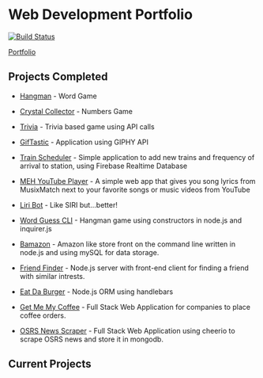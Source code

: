 # Web Development Portfolio

[![Build Status](https://travis-ci.com/DefiledSpec/express-portfolio.svg?branch=master)](https://travis-ci.com/DefiledSpec/express-portfolio)

[Portfolio](https://defiledspec.herokuapp.com/)

## Projects Completed

* [Hangman](http://defiledspec.github.io/Word-Game-Hangman) - Word Game

* [Crystal Collector](https://defiledspec.github.io/Crystal-Collector) - Numbers Game

* [Trivia](https://defiledspec.github.io/Trivia-Game) - Trivia based game using API calls

* [GifTastic](https://defiledspec.github.io/GifTastic) - Application using GIPHY API

* [Train Scheduler](https://defiledspec.github.io/Train-Scheduler) - Simple application to add new trains and frequency of arrival to station, using Firebase Realtime Database

* [MEH YouTube Player](https://gustbrad.github.io/mehyoutubeplayer) - A simple web app that gives you song lyrics from MusixMatch next to your favorite songs or music videos from YouTube

* [Liri Bot](https://github.com/DefiledSpec/liri-bot) - Like SIRI but...better!

* [Word Guess CLI](https://github.com/DefiledSpec/word-guess-cli) - Hangman game using constructors in node.js and inquirer.js

* [Bamazon](https://github.com/DefiledSpec/bamazon-cli) - Amazon like store front on the command line written in node.js and using mySQL for data storage.

* [Friend Finder](https://defiledspec-friend-finder.herokuapp.com) - Node.js server with front-end client for finding a friend with similar intrests.

* [Eat Da Burger](https://ds-eat-da-burger.herokuapp.com/) - Node.js ORM using handlebars

* [Get Me My Coffee](https://getmemycoffee.herokuapp.com/) - Full Stack Web Application for companies to place coffee orders.

* [OSRS News Scraper](https://osrs-news-scraper.herokuapp.com/) - Full Stack Web Application using cheerio to scrape OSRS news and store it in mongodb.

## Current Projects
